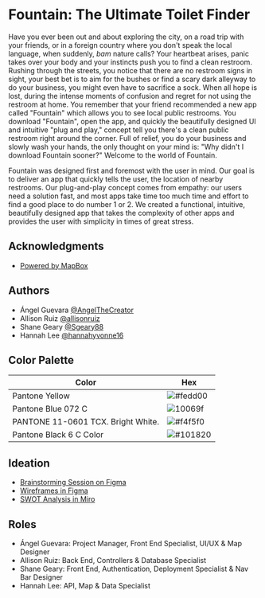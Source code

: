 # Fountain: The Ultimate Toilet Finder

Have you ever been out and about exploring the city, on a road trip with your friends, or in a foreign country where you don't speak the local language, when suddenly, *bam* nature calls? Your heartbeat arises, panic takes over your body and your instincts push you to find a clean restroom. Rushing through the streets, you notice that there are no restroom signs in sight, your best bet is to aim for the bushes or find a scary dark alleyway to do your business, you might even have to sacrifice a sock. When all hope is lost, during the intense moments of confusion and regret for not using the restroom at home. You remember that your friend recommended a new app called "Fountain" which allows you to see local public restrooms. You download "Fountain", open the app, and quickly the beautifully designed UI and intuitive "plug and play," concept tell you there's a clean public restroom right around the corner. Full of relief, you do your business and slowly wash your hands, the only thought on your mind is: "Why didn't I download Fountain sooner?"  Welcome to the world of Fountain. 

Fountain was designed first and foremost with the user in mind. Our goal is to deliver an app that quickly tells the user, the location of nearby restrooms. Our plug-and-play concept comes from empathy: our users need a solution fast, and most apps take time too much time and effort to find a good place to do number 1 or 2. We created a functional, intuitive, beautifully designed app that takes the complexity of other apps and provides the user with simplicity in times of great stress. 



## Acknowledgments

 - [Powered by MapBox](https://www.mapbox.com/)


## Authors

- Ángel Guevara [@AngelTheCreator](https://github.com/AngelTheCreator) 
- Allison Ruiz [@allisonruiz](https://github.com/allisonruiz)
- Shane Geary [@Sgeary88](https://github.com/Sgeary88)
- Hannah Lee [@hannahyvonne16](https://github.com/hannahyvonne16)

## Color Palette

| Color             | Hex                                                                |
| ----------------- | ------------------------------------------------------------------ |
| Pantone Yellow | ![#fedd00](https://via.placeholder.com/10/fedd00?text=+)  |
| Pantone Blue 072 C | ![10069f](https://via.placeholder.com/10/10069f?text=+) |
| PANTONE 11-0601 TCX. Bright White. | ![#f4f5f0](https://via.placeholder.com/10/f4f5f0?text=+)  |
| Pantone Black 6 C Color | ![#101820](https://via.placeholder.com/10/101820?text=+) |


## Ideation

- [Brainstorming Session on Figma](https://www.figma.com/file/zURqCDAv3jBWrScEcvLb0t/Milestone-Project-Part-III?node-id=0%3A1)
- [Wireframes in Figma](https://www.figma.com/file/mcy29lY9X982Ms6RcObdAc/Fountain-Wireframe)
- [SWOT Analysis in Miro](https://miro.com/welcomeonboard/TG1OUEFnaVhEY3BjTmFXMWdvY1dpR09GM1d3YWJITnNMT0NZdGpJbkhXZ0p3RU1zOW9uUU1xWExjNVRZNExiYnwzNDU4NzY0NTM1NDg0MzY0ODUyfDI=?share_link_id=394841212441)


## Roles

- Ángel Guevara: Project Manager, Front End Specialist, UI/UX & Map Designer
- Allison Ruiz: Back End, Controllers & Database Specialist
- Shane Geary: Front End, Authentication, Deployment Specialist & Nav Bar Designer
- Hannah Lee: API, Map & Data Specialist

